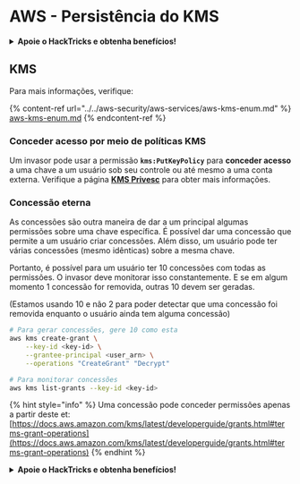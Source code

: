 # AWS - Persistência do KMS

<details>

<summary><strong>Apoie o HackTricks e obtenha benefícios!</strong></summary>

* Se você deseja ver sua **empresa anunciada no HackTricks** ou se deseja acessar a **última versão do PEASS ou baixar o HackTricks em PDF**, verifique os [**PLANOS DE ASSINATURA**](https://github.com/sponsors/carlospolop)!
* Obtenha o [**oficial PEASS & HackTricks swag**](https://peass.creator-spring.com)
* Descubra [**The PEASS Family**](https://opensea.io/collection/the-peass-family), nossa coleção exclusiva de [**NFTs**](https://opensea.io/collection/the-peass-family)
* **Junte-se ao** 💬 [**grupo do Discord**](https://discord.gg/hRep4RUj7f) ou ao [**grupo do telegram**](https://t.me/peass) ou **siga-me** no **Twitter** 🐦 [**@carlospolopm**](https://twitter.com/carlospolopm).

</details>

## KMS

Para mais informações, verifique:

{% content-ref url="../../aws-security/aws-services/aws-kms-enum.md" %}
[aws-kms-enum.md](../../aws-security/aws-services/aws-kms-enum.md)
{% endcontent-ref %}

### Conceder acesso por meio de políticas KMS

Um invasor pode usar a permissão **`kms:PutKeyPolicy`** para **conceder acesso** a uma chave a um usuário sob seu controle ou até mesmo a uma conta externa. Verifique a página [**KMS Privesc**](../../aws-security/aws-privilege-escalation/aws-kms-privesc.md) para obter mais informações.

### Concessão eterna

As concessões são outra maneira de dar a um principal algumas permissões sobre uma chave específica. É possível dar uma concessão que permite a um usuário criar concessões. Além disso, um usuário pode ter várias concessões (mesmo idênticas) sobre a mesma chave.

Portanto, é possível para um usuário ter 10 concessões com todas as permissões. O invasor deve monitorar isso constantemente. E se em algum momento 1 concessão for removida, outras 10 devem ser geradas.

(Estamos usando 10 e não 2 para poder detectar que uma concessão foi removida enquanto o usuário ainda tem alguma concessão)

```bash
# Para gerar concessões, gere 10 como esta
aws kms create-grant \
    --key-id <key-id> \
    --grantee-principal <user_arn> \
    --operations "CreateGrant" "Decrypt"

# Para monitorar concessões
aws kms list-grants --key-id <key-id>
```

{% hint style="info" %}
Uma concessão pode conceder permissões apenas a partir deste et: [https://docs.aws.amazon.com/kms/latest/developerguide/grants.html#terms-grant-operations](https://docs.aws.amazon.com/kms/latest/developerguide/grants.html#terms-grant-operations)
{% endhint %}

<details>

<summary><strong>Apoie o HackTricks e obtenha benefícios!</strong></summary>

* Se você deseja ver sua **empresa anunciada no HackTricks** ou se deseja acessar a **última versão do PEASS ou baixar o HackTricks em PDF**, verifique os [**PLANOS DE ASSINATURA**](https://github.com/sponsors/carlospolop)!
* Obtenha o [**oficial PEASS & HackTricks swag**](https://peass.creator-spring.com)
* Descubra [**The PEASS Family**](https://opensea.io/collection/the-peass-family), nossa coleção exclusiva de [**NFTs**](https://opensea.io/collection/the-peass-family)
* **Junte-se ao** 💬 [**grupo do Discord**](https://discord.gg/hRep4RUj7f) ou ao [**grupo do telegram**](https://t.me/peass) ou **siga-me** no **Twitter** 🐦 [**@carlospolopm**](https://twitter.com/carlospolopm).

</details>